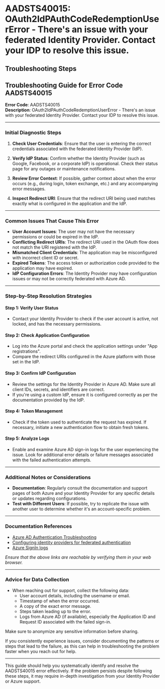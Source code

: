 # AADSTS40015: OAuth2IdPAuthCodeRedemptionUserError - There's an issue with your federated Identity Provider. Contact your IDP to resolve this issue.


## Troubleshooting Steps
## Troubleshooting Guide for Error Code AADSTS40015

**Error Code**: AADSTS40015  
**Description**: OAuth2IdPAuthCodeRedemptionUserError - There's an issue with your federated Identity Provider. Contact your IDP to resolve this issue.

---

### Initial Diagnostic Steps
1. **Check User Credentials**: Ensure that the user is entering the correct credentials associated with the federated Identity Provider (IdP).
   
2. **Verify IdP Status**: Confirm whether the Identity Provider (such as Google, Facebook, or a corporate IdP) is operational. Check their status page for any outages or maintenance notifications.

3. **Review Error Context**: If possible, gather context about when the error occurs (e.g., during login, token exchange, etc.) and any accompanying error messages.

4. **Inspect Redirect URI**: Ensure that the redirect URI being used matches exactly what is configured in the application and the IdP.

---

### Common Issues That Cause This Error
- **User Account Issues**: The user may not have the necessary permissions or could be expired in the IdP.
- **Conflicting Redirect URIs**: The redirect URI used in the OAuth flow does not match the URI registered with the IdP.
- **Mismatched Client Credentials**: The application may be misconfigured with incorrect client ID or secret.
- **Expired Tokens**: The access token or authorization code provided to the application may have expired.
- **IdP Configuration Errors**: The Identity Provider may have configuration issues or may not be correctly federated with Azure AD.

---

### Step-by-Step Resolution Strategies

#### Step 1: Verify User Status
- Contact your Identity Provider to check if the user account is active, not locked, and has the necessary permissions.

#### Step 2: Check Application Configuration
- Log into the Azure portal and check the application settings under "App registrations".
- Compare the redirect URIs configured in the Azure platform with those set in the IdP.

#### Step 3: Confirm IdP Configuration
- Review the settings for the Identity Provider in Azure AD. Make sure all client IDs, secrets, and identifiers are correct.
- If you're using a custom IdP, ensure it is configured correctly as per the documentation provided by the IdP.

#### Step 4: Token Management
- Check if the token used to authenticate the request has expired. If necessary, initiate a new authentication flow to obtain fresh tokens.

#### Step 5: Analyze Logs
- Enable and examine Azure AD sign-in logs for the user experiencing the issue. Look for additional error details or failure messages associated with the failed authentication attempts.

---

### Additional Notes or Considerations
- **Documentation**: Regularly consult the documentation and support pages of both Azure and your Identity Provider for any specific details or updates regarding configurations.
- **Test with Different Users**: If possible, try to replicate the issue with another user to determine whether it's an account-specific problem.

---

### Documentation References
- [Azure AD Authentication Troubleshooting](https://docs.microsoft.com/en-us/azure/active-directory/develop/authentication-scenarios)
- [Configuring identity providers for federated authentication](https://docs.microsoft.com/en-us/azure/active-directory/develop/identity-provider-configuration)
- [Azure SignIn logs](https://docs.microsoft.com/en-us/azure/active-directory/reports-monitoring/concept-sign-ins)

*Ensure that the above links are reachable by verifying them in your web browser.*

---

### Advice for Data Collection
- When reaching out for support, collect the following data:
  - User account details, including the username or email.
  - Timestamp of when the error occurred.
  - A copy of the exact error message.
  - Steps taken leading up to the error.
  - Logs from Azure AD (if available), especially the Application ID and Request ID associated with the failed sign-in.

Make sure to anonymize any sensitive information before sharing.

If you consistently experience issues, consider documenting the patterns or steps that lead to the failure, as this can help in troubleshooting the problem faster when you reach out for help.

--- 

This guide should help you systematically identify and resolve the AADSTS40015 error effectively. If the problem persists despite following these steps, it may require in-depth investigation from your Identity Provider or Azure support.